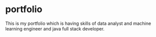# portfolio
This is my portfolio which is having skills of data analyst and machine learning engineer and java full stack developer.
